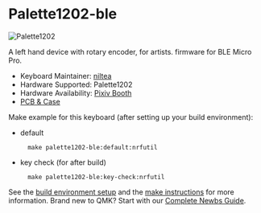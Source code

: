 # Palette1202-ble

![Palette1202](https://palette1202.nilgiri-tea.net/images/palette1202.jpg)

A left hand device with rotary encoder, for artists.
firmware for BLE Micro Pro.

* Keyboard Maintainer: [niltea](https://github.com/niltea)
* Hardware Supported: Palette1202
* Hardware Availability: [Pixiv Booth](https://niltea.booth.pm/)
* [PCB & Case](https://github.com/niltea/Palette1202)

Make example for this keyboard (after setting up your build environment):

- default

		make palette1202-ble:default:nrfutil
        
- key check (for after build)

		make palette1202-ble:key-check:nrfutil

See the [build environment setup](https://docs.qmk.fm/#/getting_started_build_tools) and the [make instructions](https://docs.qmk.fm/#/getting_started_make_guide) for more information. Brand new to QMK? Start with our [Complete Newbs Guide](https://docs.qmk.fm/#/newbs).
